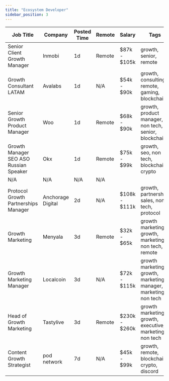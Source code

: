 ```yaml
---
title: "Ecosystem Developer"
sidebar_position: 3
---
```


| Job Title | Company | Posted Time | Remote | Salary | Tags | Apply Link |
|-----------|---------|-------------|--------|--------|------|------------|
| Senior Client Growth Manager | Inmobi | 1d | Remote | $87k - $105k | growth, senior, remote | [Apply](https://web3.career/senior-client-growth-manager-inmobi/115852) |
| Growth Consultant LATAM | Avalabs | 1d | N/A | $54k - $90k | growth, consulting, remote, gaming, blockchain | [Apply](https://web3.career/growth-consultant-latam-avalabs/80818) |
| Senior Growth Product Manager | Woo | 1d | Remote | $68k - $90k | growth, product manager, non tech, senior, blockchain | [Apply](https://web3.career/senior-growth-product-manager-woo/95664) |
| Growth Manager SEO ASO Russian Speaker | Okx | 1d | Remote | $75k - $99k | growth, seo, non tech, blockchain, crypto | [Apply](https://web3.career/growth-manager-seo-aso-russian-speaker-okx/115696) |
| N/A | N/A | N/A | N/A |  |  | [Apply](https://web3.career/metana) |
| Protocol Growth Partnerships Manager | Anchorage Digital | 2d | N/A | $108k - $111k | growth, partnership, sales, non tech, protocol | [Apply](https://web3.career/protocol-growth-partnerships-manager-anchorage/115026) |
| Growth Marketing | Menyala | 3d | Remote | $32k - $65k | growth marketing, growth, marketing, non tech, remote | [Apply](https://web3.career/growth-marketing-menyala/114228) |
| Growth Marketing Manager | Localcoin | 3d | N/A | $72k - $115k | growth marketing, growth, marketing manager, marketing, non tech | [Apply](https://web3.career/growth-marketing-manager-localcoin/77971) |
| Head of Growth Marketing | Tastylive | 3d | Remote | $230k - $260k | growth marketing, growth, executive, marketing, non tech | [Apply](https://web3.career/head-of-growth-marketing-tastylive/108292) |
| Content Growth Strategist | pod network | 7d | N/A | $45k - $99k | growth, remote, blockchain, crypto, discord | [Apply](https://web3.career/content-growth-strategist-podnetwork/112716) |
